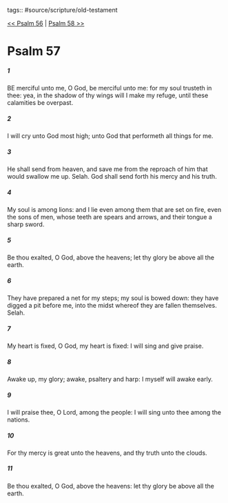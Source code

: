 tags:: #source/scripture/old-testament

[<< Psalm 56](/Old_Testament/19_Psalms/Psalm_56.md) | [Psalm 58 >>](/Old_Testament/19_Psalms/Psalm_58.md)

# Psalm 57

##### 1

BE merciful unto me, O God, be merciful unto me: for my soul trusteth in thee: yea, in the shadow of thy wings will I make my refuge, until these calamities be overpast.

##### 2

I will cry unto God most high; unto God that performeth all things for me.

##### 3

He shall send from heaven, and save me from the reproach of him that would swallow me up. Selah. God shall send forth his mercy and his truth.

##### 4

My soul is among lions: and I lie even among them that are set on fire, even the sons of men, whose teeth are spears and arrows, and their tongue a sharp sword.

##### 5

Be thou exalted, O God, above the heavens; let thy glory be above all the earth.

##### 6

They have prepared a net for my steps; my soul is bowed down: they have digged a pit before me, into the midst whereof they are fallen themselves. Selah.

##### 7

My heart is fixed, O God, my heart is fixed: I will sing and give praise.

##### 8

Awake up, my glory; awake, psaltery and harp: I myself will awake early.

##### 9

I will praise thee, O Lord, among the people: I will sing unto thee among the nations.

##### 10

For thy mercy is great unto the heavens, and thy truth unto the clouds.

##### 11

Be thou exalted, O God, above the heavens: let thy glory be above all the earth.
